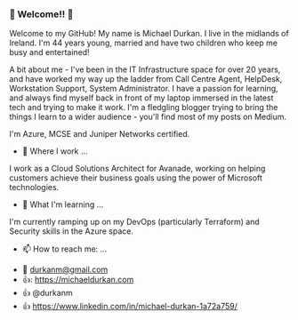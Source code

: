 ### 👋 Welcome!! 👋

Welcome to my GitHub! My name is Michael Durkan. I live in the midlands of Ireland. I'm 44 years young, married and have two children who keep me busy and entertained!

A bit about me - I've been in the IT Infrastructure space for over 20 years, and have worked my way up the ladder from Call Centre Agent, HelpDesk, Workstation Support, System Administrator. I have a passion for learning, and always find myself back in front of my laptop immersed in the latest tech and trying to make it work. I'm a fledgling blogger trying to bring the things I learn to a wider audience - you'll find most of my posts on Medium.

I'm Azure, MCSE and Juniper Networks certified.

- 🔭 Where I work ...

I work as a Cloud Solutions Architect for Avanade, working on helping customers achieve their business goals using the power of Microsoft technologies.

- 🌱 What I'm learning ...

I'm currently ramping up on my DevOps (particularly Terraform) and Security skills in the Azure space.

- 📫 How to reach me: ...

* :email: durkanm@gmail.com
* 👍: https://michaeldurkan.com
* :thumbsup: @durkanm
* :thumbsup: https://www.linkedin.com/in/michael-durkan-1a72a759/




<!--
**MichaelDurkan/MichaelDurkan** is a ✨ _special_ ✨ repository because its `README.md` (this file) appears on your GitHub profile.

Here are some ideas to get you started:

- 🔭 I’m currently working on ...
- 🌱 I’m currently learning ...
- 👯 I’m looking to collaborate on ...
- 🤔 I’m looking for help with ...
- 💬 Ask me about ...
- 📫 How to reach me: ...
- 😄 Pronouns: ...
- ⚡ Fun fact: ...
-->

